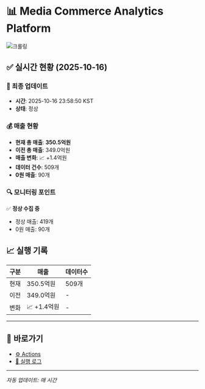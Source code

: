 # 📊 Media Commerce Analytics Platform

![크롤링](https://img.shields.io/badge/크롤링-정상-green)

## ✅ 실시간 현황 (2025-10-16)

### 📍 최종 업데이트
- **시간**: 2025-10-16 23:58:50 KST
- **상태**: 정상

### 💰 매출 현황
- **현재 총 매출**: **350.5억원**
- **이전 총 매출**: 349.0억원
- **매출 변화**: 📈 +1.4억원
- **데이터 건수**: 509개
- **0원 매출**: 90개

### 🔍 모니터링 포인트

✅ **정상 수집 중**
- 정상 매출: 419개
- 0원 매출: 90개


## 📈 실행 기록

| 구분 | 매출 | 데이터수 |
|------|------|----------|
| 현재 | 350.5억원 | 509개 |
| 이전 | 349.0억원 | - |
| 변화 | 📈 +1.4억원 | - |

---

## 🔗 바로가기

- [⚙️ Actions](../../actions)
- [📝 실행 로그](../../actions/workflows/daily_scraping.yml)

---

*자동 업데이트: 매 시간*
